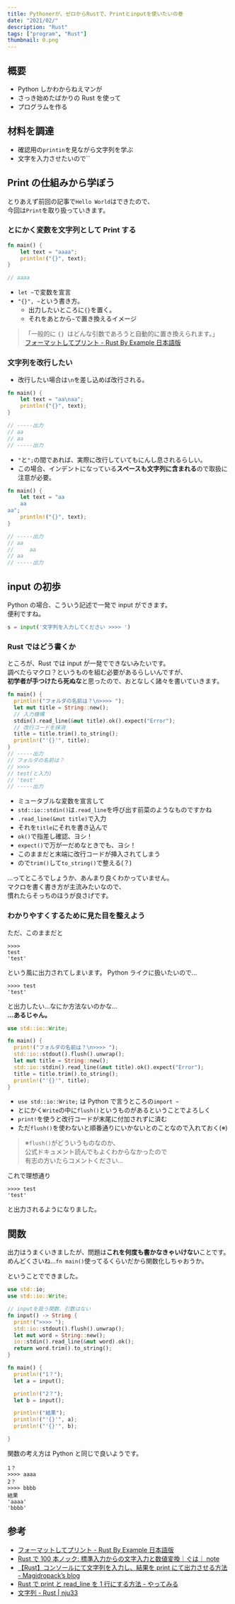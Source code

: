 ```yaml
---
title: Pythonerが、ゼロからRustで、Printとinputを使いたいの巻
date: "2021/02/"
description: "Rust"
tags: ["program", "Rust"]
thumbnail: 0.png
---
```


## 概要

- Python しかわからねえマンが
- さっき始めたばかりの Rust を使って
- プログラムを作る

## 材料を調達

- 確認用の`printin`を見ながら文字列を学ぶ
- 文字を入力させたいので``

## Print の仕組みから学ぼう

とりあえず前回の記事で`Hello World`はできたので、  
今回は`Print`を取り扱っていきます。

### とにかく変数を文字列として Print する

```rust:title:main.rs
fn main() {
    let text = "aaaa";
    println!("{}", text);
}

// aaaa
```

- `let ~`で変数を宣言
- `"{}", ~`という書き方。
  - 出力したいところに`{}`を置く。
  - それをあとから`~`で置き換えるイメージ

> 「一般的に `{} `はどんな引数であろうと自動的に置き換えられます。」  
> [フォーマットしてプリント \- Rust By Example 日本語版](https://doc.rust-jp.rs/rust-by-example-ja/hello/print.html)

### 文字列を改行したい

- 改行したい場合は`\n`を差し込めば改行される。

```rust:title:main.rs
fn main() {
    let text = "aa\naa";
    println!("{}", text);
}

// -----出力
// aa
// aa
// -----出力

```

- `"`と`";`の間であれば、実際に改行していてもにんし息されるらしい。
- この場合、インデントになっている**スペースも文字列に含まれる**ので取扱に注意が必要。

```rust:title:main.rs
fn main() {
    let text = "aa
    aa
aa";
    println!("{}", text);
}

// -----出力
// aa
//     aa
// aa
// -----出力

```

## input の初歩

Python の場合、こういう記述で一発で input ができます。  
便利ですね。

```python:title=main.py
s = input('文字列を入力してください >>>> ')
```

### Rust ではどう書くか

ところが、Rust では input が一発でできないみたいです。  
調べたらマクロ？というものを組む必要があるらしいんですが、  
**初学者が手つけたら死ぬな**と思ったので、おとなしく諸々を書いていきます。

```rust:title=main.rs
fn main() {
  println!("フォルダの名前は？\n>>>> ");
  let mut title = String::new();
  // 入力機構
  stdin().read_line(&mut title).ok().expect("Error");
  // 改行コードを抹消
  title = title.trim().to_string();
  println!("'{}'", title);
}
// -----出力
// フォルダの名前は？
// >>>>
// test(と入力)
// 'test'
// -----出力

```

- ミュータブルな変数を宣言して
- `std::io::stdin()`は`.read_line`を呼び出す前菜のようなものですかね
- `.read_line(&mut title)`で入力
- それを`title`にそれを書き込んで
- `ok()`で指差し確認、ヨシ！
- `expect()`で万が一だめなときでも、ヨシ！
- このままだと末端に改行コードが挿入されてしまう
- ので`trim()`して`to_string()`で整える(？)

…ってところでしょうか、あんまり良くわかっていません。  
マクロを書く書き方が主流みたいなので、  
慣れたらそっちのほうが良さげです。

### わかりやすくするために見た目を整えよう

ただ、このままだと

```
>>>>
test
'test'
```

という風に出力されてしまいます。
Python ライクに扱いたいので…

```
>>>> test
'test'
```

と出力したい…なにか方法ないのかな…  
**…あるじゃん。**

```rust:title=main.rs
use std::io::Write;

fn main() {
  print!("フォルダの名前は？\n>>>> ");
  std::io::stdout().flush().unwrap();
  let mut title = String::new();
  std::io::stdin().read_line(&mut title).ok().expect("Error");
  title = title.trim().to_string();
  println!("'{}'", title);
}
```

- `use std::io::Write;` は Python で言うところの`import ~`
- とにかく`Write`の中に`flush()`というものがあるということでよろしく
- `print!`を使うと改行コードが末尾に付加されずに済む
- ただ`flush()`を使わないと順番通りにいかないとのことなので入れておく(※)

> ※`flush()`がどういうものなのか、  
> 公式ドキュメント読んでもよくわからなかったので  
> 有志の方いたらコメントください…

これで理想通り

```
>>>> test
'test'
```

と出力されるようになりました。

## 関数

出力はうまくいきましたが、問題は**これを何度も書かなきゃいけない**ことです。
めんどくさいね…`fn main()`使ってるくらいだから関数化しちゃおうか。

ということでできました。

```rust:title=main.rs
use std::io;
use std::io::Write;

// inputを扱う関数、引数はない
fn input() -> String {
  print!(">>>> ");
  std::io::stdout().flush().unwrap();
  let mut word = String::new();
  io::stdin().read_line(&mut word).ok();
  return word.trim().to_string();
}

fn main() {
  println!("1？");
  let a = input();

  println!("2？");
  let b = input();

  println!("結果");
  println!("'{}'", a);
  println!("'{}'", b);

}

```

関数の考え方は Python と同じで良いようです。

```:title=出力
1？
>>>> aaaa
2？
>>>> bbbb
結果
'aaaa'
'bbbb'
```

## 参考

- [フォーマットしてプリント \- Rust By Example 日本語版](https://doc.rust-jp.rs/rust-by-example-ja/hello/print.html)
- [Rust で 100 本ノック: 標準入力からの文字入力と数値変換｜ぐは｜ note](https://note.com/densukeo/n/n1a803754b077)
- [【Rust】コンソールにて文字列を入力し、結果を print にて出力させる方法 \- Magidropack’s blog](https://magidropack.hatenablog.com/entry/2018/12/18/194442#chapter02)
- [Rust で print と read_line を 1 行にする方法 \- やってみる](http://ytyaru.hatenablog.com/entry/2020/07/26/000000)
- [文字列 \- Rust \| nju33](https://nju33.com/notes/rust/articles/%E6%96%87%E5%AD%97%E5%88%97#%E6%96%87%E5%AD%97%E5%88%97)
